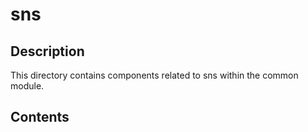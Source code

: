 # sns

## Description

This directory contains components related to sns within the common module.

## Contents

<!-- List key files and subdirectories here -->
